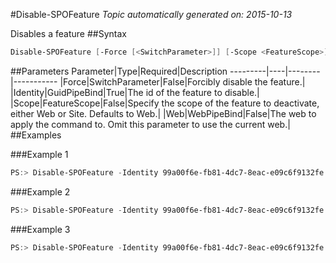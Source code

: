 #Disable-SPOFeature
*Topic automatically generated on: 2015-10-13*

Disables a feature
##Syntax
```powershell
Disable-SPOFeature [-Force [<SwitchParameter>]] [-Scope <FeatureScope>] [-Web <WebPipeBind>] -Identity <GuidPipeBind>
```


##Parameters
Parameter|Type|Required|Description
---------|----|--------|-----------
|Force|SwitchParameter|False|Forcibly disable the feature.|
|Identity|GuidPipeBind|True|The id of the feature to disable.|
|Scope|FeatureScope|False|Specify the scope of the feature to deactivate, either Web or Site. Defaults to Web.|
|Web|WebPipeBind|False|The web to apply the command to. Omit this parameter to use the current web.|
##Examples

###Example 1
```powershell
PS:> Disable-SPOFeature -Identity 99a00f6e-fb81-4dc7-8eac-e09c6f9132fe
```


###Example 2
```powershell
PS:> Disable-SPOFeature -Identity 99a00f6e-fb81-4dc7-8eac-e09c6f9132fe -Force
```


###Example 3
```powershell
PS:> Disable-SPOFeature -Identity 99a00f6e-fb81-4dc7-8eac-e09c6f9132fe -Scope Web
```

